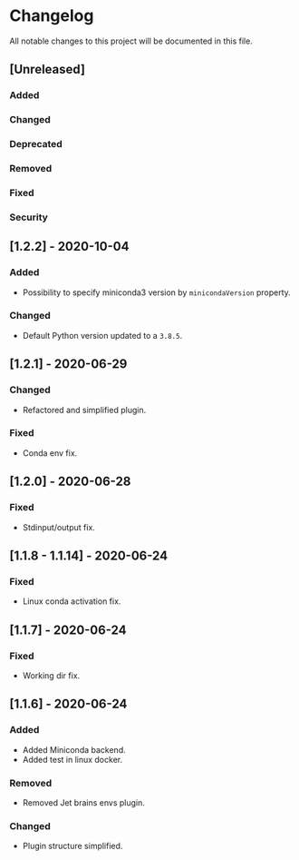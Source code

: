 # Changelog
All notable changes to this project will be documented in this file.

## [Unreleased]
### Added

### Changed

### Deprecated

### Removed

### Fixed

### Security
## [1.2.2] - 2020-10-04
### Added
- Possibility to specify miniconda3 version by `minicondaVersion` property.

### Changed
- Default Python version updated to a `3.8.5`.

## [1.2.1] - 2020-06-29

### Changed
- Refactored and simplified plugin. 

### Fixed
- Conda env fix. 

## [1.2.0] - 2020-06-28

### Fixed
- Stdinput/output fix.  

## [1.1.8 - 1.1.14] - 2020-06-24

### Fixed
- Linux conda activation fix.

## [1.1.7] - 2020-06-24

### Fixed
- Working dir fix.

## [1.1.6] - 2020-06-24

### Added
- Added Miniconda backend.
- Added test in linux docker.

### Removed
- Removed Jet brains envs plugin. 

### Changed
- Plugin structure simplified.